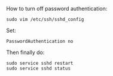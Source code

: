 How to turn off password authentication:

```
sudo vim /etc/ssh/sshd_config
```

Set:
```
PasswordAuthentication no
```

Then finally do:
```
sudo service sshd restart
sudo service sshd status
```
